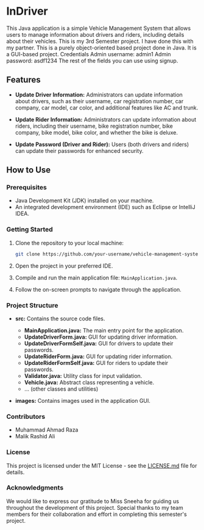 # InDriver
This Java application is a simple Vehicle Management System that allows users to manage information about drivers and riders, including details about their vehicles. This is my 3rd Semester project. I have done this with my partner. This is a purely object-oriented based project done in Java. It is a GUI-based project.
Credentials
Admin username: admin1
Admin password: asdf1234
The rest of the fields you can use using signup.

## Features

- **Update Driver Information:** Administrators can update information about drivers, such as their username, car registration number, car company, car model, car color, and additional features like AC and trunk.

- **Update Rider Information:** Administrators can update information about riders, including their username, bike registration number, bike company, bike model, bike color, and whether the bike is deluxe.

- **Update Password (Driver and Rider):** Users (both drivers and riders) can update their passwords for enhanced security.

## How to Use

### Prerequisites

- Java Development Kit (JDK) installed on your machine.
- An integrated development environment (IDE) such as Eclipse or IntelliJ IDEA.

### Getting Started

1. Clone the repository to your local machine:

    ```bash
    git clone https://github.com/your-username/vehicle-management-system.git
    ```

2. Open the project in your preferred IDE.

3. Compile and run the main application file: `MainApplication.java`.

4. Follow the on-screen prompts to navigate through the application.

### Project Structure

- **src:** Contains the source code files.
  - **MainApplication.java:** The main entry point for the application.
  - **UpdateDriverForm.java:** GUI for updating driver information.
  - **UpdateDriverFormSelf.java:** GUI for drivers to update their passwords.
  - **UpdateRiderForm.java:** GUI for updating rider information.
  - **UpdateRiderFormSelf.java:** GUI for riders to update their passwords.
  - **Validator.java:** Utility class for input validation.
  - **Vehicle.java:** Abstract class representing a vehicle.
  - ... (other classes and utilities)

- **images:** Contains images used in the application GUI.

### Contributors

- Muhammad Ahmad Raza
- Malik Rashid Ali

### License

This project is licensed under the MIT License - see the [LICENSE.md](LICENSE.md) file for details.

### Acknowledgments

We would like to express our gratitude to Miss Sneeha for guiding us throughout the development of this project. Special thanks to my team members for their collaboration and effort in completing this semester's project.
